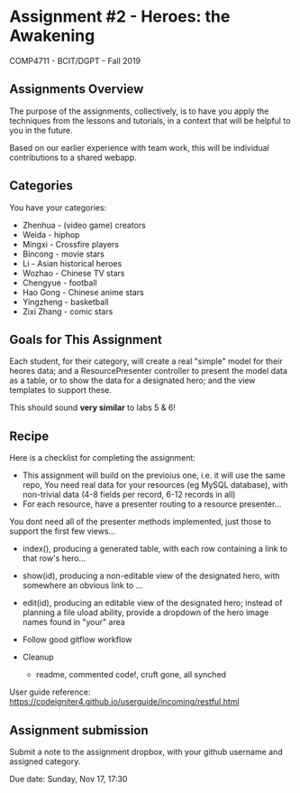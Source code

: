 # Assignment #2 - Heroes: the Awakening
COMP4711 - BCIT/DGPT - Fall 2019


## Assignments Overview

The purpose of the assignments, collectively, is to have you apply the techniques 
from the lessons and tutorials, in a context that will be helpful to you
in the future. 

Based on our earlier experience with team work, this will be individual
contributions to a shared webapp.

## Categories

You have your categories:

- Zhenhua - (video game) creators
- Weida - hiphop
- Mingxi - Crossfire players
- Bincong - movie stars
- Li - Asian historical heroes
- Wozhao - Chinese TV stars
- Chengyue - football
- Hao Gong - Chinese anime stars
- Yingzheng -  basketball
- Zixi Zhang - comic stars


## Goals for This Assignment

Each student, for their category, will create a real "simple"  model for their heores
data; and a ResourcePresenter controller to present the model data as a table, or to show
the data for a designated hero; and the view templates to support these.

This should sound **very similar** to labs 5 & 6!

## Recipe

Here is a checklist for completing the assignment:

- This assignment will build on the previoius one, i.e. it will  use the same repo,
You need real data for your resources (eg MySQL database), with non-trivial data 
    (4-8 fields per record, 6-12 records in all)
- For each resource, have a presenter routing to a resource presenter...

You dont need all of the presenter methods implemented,
just those to support the first few views...

- index(), producing a generated table, with each row containing a link to
    that row's hero...
- show(id), producing a non-editable view of the designated hero, with somewhere 
    an obvious link to ...
- edit(id), producing an editable view of the designated hero; instead of 
    planning a file uload ability, provide a dropdown of the hero image
    names found in "your" area

- Follow good gitflow workflow
- Cleanup
    - readme, commented code!, cruft gone, all synched

User guide reference: https://codeigniter4.github.io/userguide/incoming/restful.html

## Assignment submission

Submit a note to the assignment dropbox, with your github username and
assigned category.

Due date: Sunday, Nov 17, 17:30
